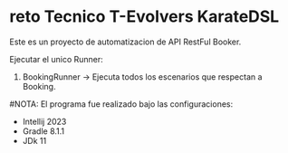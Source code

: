 # reto Tecnico T-Evolvers KarateDSL

Este es un proyecto de automatizacion de API RestFul Booker.

Ejecutar el unico Runner:

1. BookingRunner -> Ejecuta todos los escenarios que respectan a Booking.

#NOTA: El programa fue realizado bajo las configuraciones:
- Intellij 2023
- Gradle 8.1.1
- JDk 11

